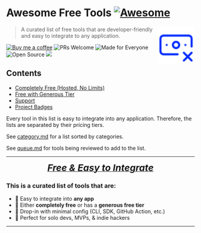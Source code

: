 # Awesome Free Tools [![Awesome](https://awesome.re/badge.svg)](https://awesome.re)

[<img src="_partials/logo.svg" align="right" width="100">](https://github.com/mathewlewallen/awesome-free-tools)

> A curated list of free tools that are developer-friendly and easy to integrate to any application.

[![Buy me a coffee](https://img.shields.io/badge/Buy%20Me%20A%20Coffee-2e3359?logo=buymeacoffee)](https://buymeacoffee.com/mathewlewallen) ![PRs Welcome](https://img.shields.io/badge/PRs-Welcome-2e3359) ![Made for Everyone](https://img.shields.io/badge/Made%20for-Everyone-2e3359) ![Open Source](https://img.shields.io/badge/open%20source-%E2%9C%94-2e3359) [![](https://img.shields.io/liberapay/goal/mathewlewallen?logo=liberapay)](https://liberapay.com/mathewlewallen/)


## Contents

- [Completely Free (Hosted, No Limits)](#completely-free-hosted-no-limits)
- [Free with Generous Tier](#free-with-generous-tier)
- [Support](#support)
- [Project Badges](#project-badges)


Every tool in this list is easy to integrate into any application. Therefore, the lists are separated by their pricing tiers.

See [category.md](category.md) for a list sorted by categories.

See [queue.md](queue.md) for tools being reviewed to add to the list.

---
<p align="center">
  <strong><ins><em><span style="font-size: 1.75em;">Free & Easy to Integrate</span></em></ins></strong>
</p>
<strong><h3>This is a curated list of tools that are:</h3></strong>
<ul>
  <li>🎯 Easy to integrate into <strong>any app</strong></li>
  <li>💸 Either <strong>completely free</strong> or has a <strong>generous free tier</strong></li>
  <li>🧩 Drop-in with minimal config (CLI, SDK, GitHub Action, etc.)</li>
  <li>🚀 Perfect for solo devs, MVPs, & indie hackers</li>
</ul>

---
